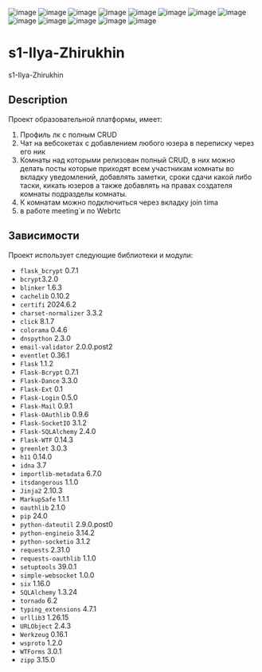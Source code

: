 ![image](https://github.com/ITIS-BISD/s1-Ilya-Zhirukhin/assets/99948155/e5deeaa0-b2f3-4b4c-b33a-9185659e0a36)
![image](https://github.com/ITIS-BISD/s1-Ilya-Zhirukhin/assets/99948155/c2823951-ae6e-495d-954a-d5b2e50a6b7e)
![image](https://github.com/ITIS-BISD/s1-Ilya-Zhirukhin/assets/99948155/60773ebe-c0c6-4bb8-8ed4-03975f9d1e78)
![image](https://github.com/ITIS-BISD/s1-Ilya-Zhirukhin/assets/99948155/066ee659-d4ae-4550-b4e6-206e60d80f17)
![image](https://github.com/ITIS-BISD/s1-Ilya-Zhirukhin/assets/99948155/a2d14629-ea65-4254-9ee9-c7f50c21013c)
![image](https://github.com/ITIS-BISD/s1-Ilya-Zhirukhin/assets/99948155/49c4784e-6302-4c57-8295-0b7682853fd8)
![image](https://github.com/ITIS-BISD/s1-Ilya-Zhirukhin/assets/99948155/b8748385-b6f6-4583-aceb-19046b646b4a)
![image](https://github.com/ITIS-BISD/s1-Ilya-Zhirukhin/assets/99948155/de47f6ee-cc9b-4890-982d-04313ca2b358)
![image](https://github.com/ITIS-BISD/s1-Ilya-Zhirukhin/assets/99948155/8f3f6c5f-9e9a-4758-8ba4-89c253f3544f)
![image](https://github.com/ITIS-BISD/s1-Ilya-Zhirukhin/assets/99948155/49cb9715-bc65-4a3f-aaab-8fa414b658b2)
![image](https://github.com/ITIS-BISD/s1-Ilya-Zhirukhin/assets/99948155/bb0aeb4b-73d3-4f65-b64c-d64fe81254b7)
![image](https://github.com/ITIS-BISD/s1-Ilya-Zhirukhin/assets/99948155/f4990dea-161d-4a32-9075-f4da18454e3a)
![image](https://github.com/ITIS-BISD/s1-Ilya-Zhirukhin/assets/99948155/962c60f8-0f6d-45c5-9686-0ee453371edc)






# s1-Ilya-Zhirukhin
s1-Ilya-Zhirukhin 
## Description
Проект образовательной платформы, имеет:
1. Профиль лк с полным CRUD
2. Чат на вебсокетах с добавлением любого юзера в переписку через его ник
3. Комнаты над которыми релизован полный CRUD, в них можно делать посты которые приходят всем участникам комнаты во вкладку уведомлений, добавлять заметки, сроки сдачи какой либо таски, кикать юзеров а также добавлять на правах создателя комнаты подразделы комнаты.
4. К комнатам можно подключиться через вкладку join tima
5. в работе meeting`и по Webrtc

 


## Зависимости

Проект использует следующие библиотеки и модули:

- `flask_bcrypt` 0.7.1
- `bcrypt`3.2.0
- `blinker` 1.6.3
- `cachelib` 0.10.2
- `certifi` 2024.6.2
- `charset-normalizer` 3.3.2
- `click` 8.1.7
- `colorama` 0.4.6
- `dnspython` 2.3.0
- `email-validator` 2.0.0.post2
- `eventlet` 0.36.1
- `Flask` 1.1.2
- `Flask-Bcrypt` 0.7.1
- `Flask-Dance` 3.3.0
- `Flask-Ext` 0.1
- `Flask-Login` 0.5.0
- `Flask-Mail` 0.9.1
- `Flask-OAuthlib` 0.9.6
- `Flask-SocketIO` 3.1.2
- `Flask-SQLAlchemy` 2.4.0
- `Flask-WTF` 0.14.3
- `greenlet` 3.0.3
- `h11` 0.14.0
- `idna` 3.7
- `importlib-metadata` 6.7.0
- `itsdangerous` 1.1.0
- `Jinja2` 2.10.3
- `MarkupSafe` 1.1.1
- `oauthlib` 2.1.0
- `pip` 24.0
- `python-dateutil` 2.9.0.post0
- `python-engineio` 3.14.2
- `python-socketio` 3.1.2
- `requests` 2.31.0
- `requests-oauthlib` 1.1.0
- `setuptools` 39.0.1
- `simple-websocket` 1.0.0
- `six` 1.16.0
- `SQLAlchemy` 1.3.24
- `tornado` 6.2
- `typing_extensions` 4.7.1
- `urllib3` 1.26.15
- `URLObject` 2.4.3
- `Werkzeug` 0.16.1
- `wsproto` 1.2.0
- `WTForms` 3.0.1
- `zipp` 3.15.0
